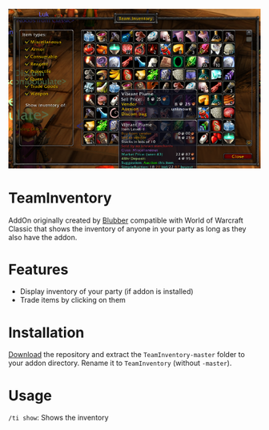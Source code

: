 ![](teaminventory.png)

# TeamInventory
AddOn originally created by [Blubber](https://github.com/blubber) compatible with World of Warcraft Classic that shows the inventory of anyone in your party as long as they also have the addon.

# Features
- Display inventory of your party (if addon is installed)
- Trade items by clicking on them

# Installation
[Download](https://github.com/RobinKa/TeamInventory/archive/master.zip) the repository and extract the `TeamInventory-master` folder to your addon directory. Rename it to `TeamInventory` (without `-master`).

# Usage
`/ti show`: Shows the inventory